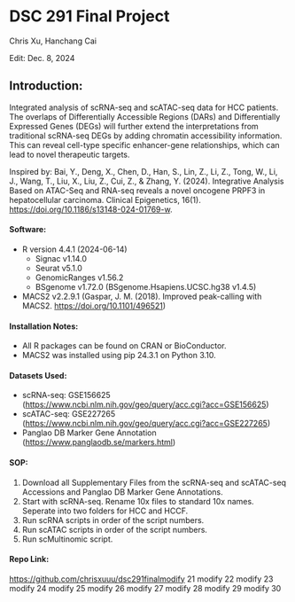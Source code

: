# DSC 291 Final Project

Chris Xu, Hanchang Cai

Edit: Dec. 8, 2024

## Introduction:

Integrated analysis of scRNA-seq and scATAC-seq data for HCC patients. The overlaps of Differentially Accessible Regions (DARs) and Differentially Expressed Genes (DEGs) will further extend the interpretations from traditional scRNA-seq DEGs by adding 
chromatin accessibility information. This can reveal cell-type specific enhancer-gene relationships, which can lead to novel therapeutic targets. 

Inspired by: Bai, Y., Deng, X., Chen, D., Han, S., Lin, Z., Li, Z., Tong, W., Li, J., Wang, T., Liu, X., Liu, Z., Cui, Z., & Zhang, Y. (2024). Integrative Analysis Based on ATAC-Seq and RNA-seq reveals a novel oncogene PRPF3 in hepatocellular carcinoma. Clinical Epigenetics, 16(1). https://doi.org/10.1186/s13148-024-01769-w.

#### Software: 

* R version 4.4.1 (2024-06-14)
  * Signac v1.14.0
  * Seurat v5.1.0
  * GenomicRanges v1.56.2
  * BSgenome v1.72.0 (BSgenome.Hsapiens.UCSC.hg38 v1.4.5)
* MACS2 v2.2.9.1 (Gaspar, J. M. (2018). Improved peak-calling with MACS2. https://doi.org/10.1101/496521)

#### Installation Notes:

* All R packages can be found on CRAN or BioConductor.
* MACS2 was installed using pip 24.3.1 on Python 3.10.

#### Datasets Used:

* scRNA-seq: GSE156625 (https://www.ncbi.nlm.nih.gov/geo/query/acc.cgi?acc=GSE156625)
* scATAC-seq: GSE227265 (https://www.ncbi.nlm.nih.gov/geo/query/acc.cgi?acc=GSE227265)
* Panglao DB Marker Gene Annotation (https://www.panglaodb.se/markers.html)

#### SOP:

1. Download all Supplementary Files from the scRNA-seq and scATAC-seq Accessions and Panglao DB Marker Gene Annotations.
2. Start with scRNA-seq. Rename 10x files to standard 10x names. Seperate into two folders for 
   HCC and HCCF.
3. Run scRNA scripts in order of the script numbers.
4. Run scATAC scripts in order of the script numbers.
5. Run scMultinomic script.

#### Repo Link: 

https://github.com/chrisxuuu/dsc291finalmodify 21 
modify 22 
modify 23 
modify 24 
modify 25 
modify 26 
modify 27 
modify 28 
modify 29 
modify 30 
